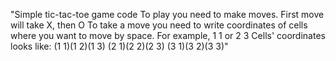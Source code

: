 "Simple tic-tac-toe game code
To play you need to make moves.
First move will take X, then O
To take a move you need to write coordinates of cells where you want to move by space. For example, 1 1 or 2 3
Cells' coordinates looks like:
(1 1)(1 2)(1 3)
(2 1)(2 2)(2 3)
(3 1)(3 2)(3 3)"
